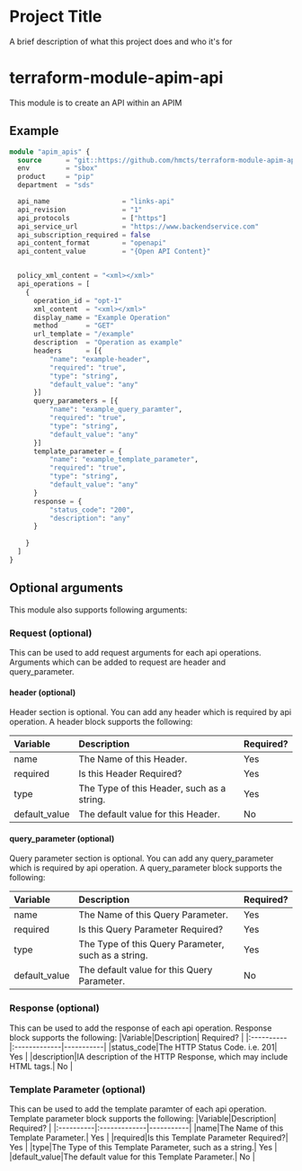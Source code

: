 
# Project Title

A brief description of what this project does and who it's for

# terraform-module-apim-api

This module is to create an API within an APIM

## Example

```terraform
module "apim_apis" {
  source      = "git::https://github.com/hmcts/terraform-module-apim-api"
  env         = "sbox"
  product     = "pip"
  department  = "sds"

  api_name                  = "links-api"
  api_revision              = "1"
  api_protocols             = ["https"]
  api_service_url           = "https://www.backendservice.com"
  api_subscription_required = false
  api_content_format        = "openapi"
  api_content_value         = "{Open API Content}"


  policy_xml_content = "<xml></xml>"
  api_operations = [
    {
      operation_id = "opt-1"
      xml_content  = "<xml></xml>"
      display_name = "Example Operation"
      method       = "GET"
      url_template = "/example"
      description  = "Operation as example"
      headers      = [{
          "name": "example-header",
          "required": "true",
          "type": "string",
          "default_value": "any"
      }]
      query_parameters = [{
          "name": "example_query_paramter",
          "required": "true",
          "type": "string",
          "default_value": "any"
      }]
      template_parameter = {
          "name": "example_template_parameter",
          "required": "true",
          "type": "string",
          "default_value": "any"
      }
      response = {
          "status_code": "200",
          "description": "any"
      }
    
    }
  ]
}
```
## Optional arguments
This module also supports following arguments:

### Request (optional)
This can be used to add request arguments for each api operations. Arguments which can be added to request are header and query_parameter.

#### header (optional)
Header section is optional. You can add any header which is required by api operation. A header block supports the following:

|Variable|Description| Required? |
|:----------|:-------------|-----------|
|name|The Name of this Header.| Yes       |
|required|Is this Header Required?| Yes       |
|type|The Type of this Header, such as a string.| Yes       |
|default_value|The default value for this Header.| No        |

#### query_parameter (optional)
Query parameter section is optional. You can add any query_parameter which is required by api operation. A query_parameter block supports the following:

|Variable|Description| Required? |
|:----------|:-------------|-----------|
|name|The Name of this Query Parameter.| Yes       |
|required|Is this Query Parameter Required?| Yes       |
|type|The Type of this Query Parameter, such as a string.| Yes       |
|default_value|The default value for this Query Parameter.| No        |

### Response (optional)
This can be used to add the response of each api operation. Response block supports the following:
|Variable|Description| Required? |
|:----------|:-------------|-----------|
|status_code|The HTTP Status Code. i.e. 201| Yes       |
|description|IA description of the HTTP Response, which may include HTML tags.| No      |

### Template Parameter (optional)
This can be used to add the template paramter of each api operation. Template parameter block supports the following:
|Variable|Description| Required? |
|:----------|:-------------|-----------|
|name|The Name of this Template Parameter.| Yes       |
|required|Is this Template Parameter Required?| Yes       |
|type|The Type of this Template Parameter, such as a string.| Yes       |
|default_value|The default value for this Template Parameter.| No        |